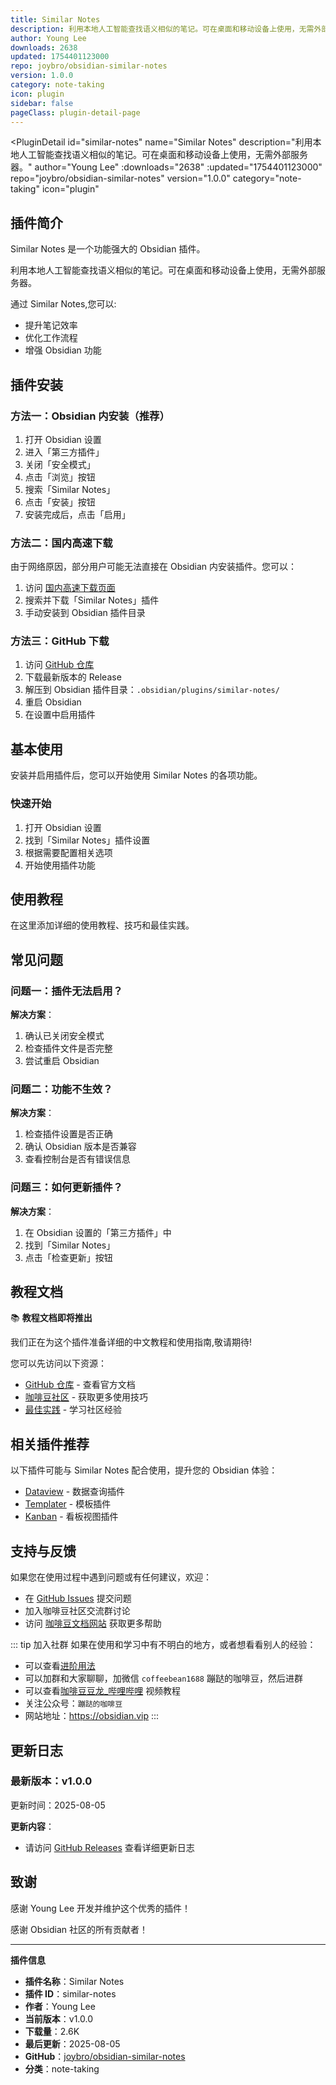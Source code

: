 ```yaml
---
title: Similar Notes
description: 利用本地人工智能查找语义相似的笔记。可在桌面和移动设备上使用，无需外部服务器。
author: Young Lee
downloads: 2638
updated: 1754401123000
repo: joybro/obsidian-similar-notes
version: 1.0.0
category: note-taking
icon: plugin
sidebar: false
pageClass: plugin-detail-page
---
```


<PluginDetail
  id="similar-notes"
  name="Similar Notes"
  description="利用本地人工智能查找语义相似的笔记。可在桌面和移动设备上使用，无需外部服务器。"
  author="Young Lee"
  :downloads="2638"
  :updated="1754401123000"
  repo="joybro/obsidian-similar-notes"
  version="1.0.0"
  category="note-taking"
  icon="plugin"
>

<!-- AUTO_GENERATED_START -->
## 插件简介

Similar Notes 是一个功能强大的 Obsidian 插件。

利用本地人工智能查找语义相似的笔记。可在桌面和移动设备上使用，无需外部服务器。

通过 Similar Notes,您可以:

- 提升笔记效率
- 优化工作流程
- 增强 Obsidian 功能

<!-- AUTO_GENERATED_END -->

<!-- AUTO_GENERATED_START -->
## 插件安装

### 方法一：Obsidian 内安装（推荐）

1. 打开 Obsidian 设置
2. 进入「第三方插件」
3. 关闭「安全模式」
4. 点击「浏览」按钮
5. 搜索「Similar Notes」
6. 点击「安装」按钮
7. 安装完成后，点击「启用」

### 方法二：国内高速下载

由于网络原因，部分用户可能无法直接在 Obsidian 内安装插件。您可以：

1. 访问 [国内高速下载页面](/zh/documentation/obsidian-plugins-download.html)
2. 搜索并下载「Similar Notes」插件
3. 手动安装到 Obsidian 插件目录

### 方法三：GitHub 下载

1. 访问 [GitHub 仓库](https://github.com/joybro/obsidian-similar-notes)
2. 下载最新版本的 Release
3. 解压到 Obsidian 插件目录：`.obsidian/plugins/similar-notes/`
4. 重启 Obsidian
5. 在设置中启用插件

## 基本使用

安装并启用插件后，您可以开始使用 Similar Notes 的各项功能。

### 快速开始

1. 打开 Obsidian 设置
2. 找到「Similar Notes」插件设置
3. 根据需要配置相关选项
4. 开始使用插件功能

<!-- AUTO_GENERATED_END -->

<!-- CUSTOM_CONTENT_START:tutorial -->
## 使用教程

在这里添加详细的使用教程、技巧和最佳实践。

<!-- CUSTOM_CONTENT_END:tutorial -->

<!-- SHARED_CONTENT_START -->
## 常见问题

### 问题一：插件无法启用？

**解决方案**：
1. 确认已关闭安全模式
2. 检查插件文件是否完整
3. 尝试重启 Obsidian

### 问题二：功能不生效？

**解决方案**：
1. 检查插件设置是否正确
2. 确认 Obsidian 版本是否兼容
3. 查看控制台是否有错误信息

### 问题三：如何更新插件？

**解决方案**：
1. 在 Obsidian 设置的「第三方插件」中
2. 找到「Similar Notes」
3. 点击「检查更新」按钮

## 教程文档

📚 **教程文档即将推出**

我们正在为这个插件准备详细的中文教程和使用指南,敬请期待!

您可以先访问以下资源：
- [GitHub 仓库](https://github.com/joybro/obsidian-similar-notes) - 查看官方文档
- [咖啡豆社区](/zh/bases/) - 获取更多使用技巧
- [最佳实践](/zh/best-practices/) - 学习社区经验

## 相关插件推荐

以下插件可能与 Similar Notes 配合使用，提升您的 Obsidian 体验：

- [Dataview](/zh/plugins/dataview.html) - 数据查询插件
- [Templater](/zh/plugins/templater-obsidian.html) - 模板插件
- [Kanban](/zh/plugins/obsidian-kanban.html) - 看板视图插件

## 支持与反馈

如果您在使用过程中遇到问题或有任何建议，欢迎：

- 在 [GitHub Issues](https://github.com/joybro/obsidian-similar-notes/issues) 提交问题
- 加入咖啡豆社区交流群讨论
- 访问 [咖啡豆文档网站](https://obsidian.vip) 获取更多帮助

::: tip 加入社群
如果在使用和学习中有不明白的地方，或者想看看别人的经验：
- 可以查看[进阶用法](/zh/advanced)
- 可以加群和大家聊聊，加微信 `coffeebean1688` 蹦跶的咖啡豆，然后进群
- 可以查看[咖啡豆豆龙_哔哩哔哩](https://space.bilibili.com/618777356) 视频教程
- 关注公众号：`蹦跶的咖啡豆`
- 网站地址：https://obsidian.vip
:::
<!-- SHARED_CONTENT_END -->

<!-- AUTO_GENERATED_START -->
## 更新日志

### 最新版本：v1.0.0

更新时间：2025-08-05

**更新内容**：
- 请访问 [GitHub Releases](https://github.com/joybro/obsidian-similar-notes/releases) 查看详细更新日志

## 致谢

感谢 Young Lee 开发并维护这个优秀的插件！

感谢 Obsidian 社区的所有贡献者！

---

**插件信息**
- **插件名称**：Similar Notes
- **插件 ID**：similar-notes
- **作者**：Young Lee
- **当前版本**：v1.0.0
- **下载量**：2.6K
- **最后更新**：2025-08-05
- **GitHub**：[joybro/obsidian-similar-notes](https://github.com/joybro/obsidian-similar-notes)
- **分类**：note-taking
<!-- AUTO_GENERATED_END -->

</PluginDetail>

